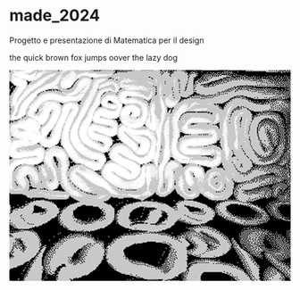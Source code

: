 # made_2024
Progetto e presentazione di Matematica per il design

the quick brown fox jumps oover the lazy dog

![Radianti](immagini/img1%20copia.jpg)